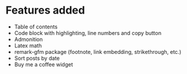
# Features added
- Table of contents
- Code block with highlighting, line numbers and copy button
- Admonition
- Latex math
- remark-gfm package (footnote, link embedding, strikethrough, etc.)
- Sort posts by date
- Buy me a coffee widget